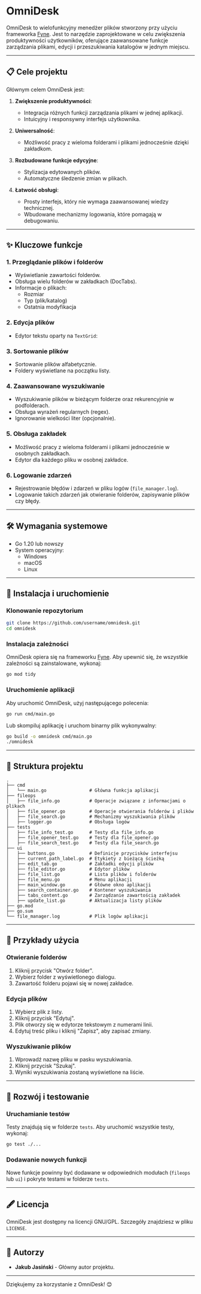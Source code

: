 # OmniDesk

OmniDesk to wielofunkcyjny menedżer plików stworzony przy użyciu frameworka [Fyne](https://fyne.io). Jest to narzędzie zaprojektowane w celu zwiększenia produktywności użytkowników, oferujące zaawansowane funkcje zarządzania plikami, edycji i przeszukiwania katalogów w jednym miejscu.

---

## 📋 Cele projektu

Głównym celem OmniDesk jest:

1. **Zwiększenie produktywności**:
   - Integracja różnych funkcji zarządzania plikami w jednej aplikacji.
   - Intuicyjny i responsywny interfejs użytkownika.

2. **Uniwersalność**:
   - Możliwość pracy z wieloma folderami i plikami jednocześnie dzięki zakładkom.

3. **Rozbudowane funkcje edycyjne**:
   - Stylizacja edytowanych plików.
   - Automatyczne śledzenie zmian w plikach.

4. **Łatwość obsługi**:
   - Prosty interfejs, który nie wymaga zaawansowanej wiedzy technicznej.
   - Wbudowane mechanizmy logowania, które pomagają w debugowaniu.

---

## ✨ Kluczowe funkcje

### 1. **Przeglądanie plików i folderów**
   - Wyświetlanie zawartości folderów.
   - Obsługa wielu folderów w zakładkach (DocTabs).
   - Informacje o plikach:
     - Rozmiar
     - Typ (plik/katalog)
     - Ostatnia modyfikacja

### 2. **Edycja plików**
   - Edytor tekstu oparty na `TextGrid`:

### 3. **Sortowanie plików**
   - Sortowanie plików alfabetycznie.
   - Foldery wyświetlane na początku listy.

### 4. **Zaawansowane wyszukiwanie**
   - Wyszukiwanie plików w bieżącym folderze oraz rekurencyjnie w podfolderach.
   - Obsługa wyrażeń regularnych (regex).
   - Ignorowanie wielkości liter (opcjonalnie).

### 5. **Obsługa zakładek**
   - Możliwość pracy z wieloma folderami i plikami jednocześnie w osobnych zakładkach.
   - Edytor dla każdego pliku w osobnej zakładce.

### 6. **Logowanie zdarzeń**
   - Rejestrowanie błędów i zdarzeń w pliku logów (`file_manager.log`).
   - Logowanie takich zdarzeń jak otwieranie folderów, zapisywanie plików czy błędy.

---

## 🛠️ Wymagania systemowe

- Go 1.20 lub nowszy
- System operacyjny:
  - Windows
  - macOS
  - Linux

---

## 🚀 Instalacja i uruchomienie

### Klonowanie repozytorium

```bash
git clone https://github.com/username/omnidesk.git
cd omnidesk
```

### Instalacja zależności

OmniDesk opiera się na frameworku [Fyne](https://fyne.io). Aby upewnić się, że wszystkie zależności są zainstalowane, wykonaj:

```bash
go mod tidy
```

### Uruchomienie aplikacji

Aby uruchomić OmniDesk, użyj następującego polecenia:

```bash
go run cmd/main.go
```

Lub skompiluj aplikację i uruchom binarny plik wykonywalny:

```bash
go build -o omnidesk cmd/main.go
./omnidesk
```

---

## 📂 Struktura projektu

```
.
├── cmd
│   └── main.go                # Główna funkcja aplikacji
├── fileops
│   ├── file_info.go           # Operacje związane z informacjami o plikach
│   ├── file_opener.go         # Operacje otwierania folderów i plików
│   ├── file_search.go         # Mechanizmy wyszukiwania plików
│   ├── logger.go              # Obsługa logów
├── tests
│   ├── file_info_test.go      # Testy dla file_info.go
│   ├── file_opener_test.go    # Testy dla file_opener.go
│   ├── file_search_test.go    # Testy dla file_search.go
├── ui
│   ├── buttons.go             # Definicje przycisków interfejsu
│   ├── current_path_label.go  # Etykiety z bieżącą ścieżką
│   ├── edit_tab.go            # Zakładki edycji plików
│   ├── file_editor.go         # Edytor plików
│   ├── file_list.go           # Lista plików i folderów
│   ├── file_menu.go           # Menu aplikacji
│   ├── main_window.go         # Główne okno aplikacji
│   ├── search_container.go    # Kontener wyszukiwania
│   ├── tabs_content.go        # Zarządzanie zawartością zakładek
│   ├── update_list.go         # Aktualizacja listy plików
├── go.mod
├── go.sum
└── file_manager.log           # Plik logów aplikacji
```

---

## 📖 Przykłady użycia

### Otwieranie folderów
1. Kliknij przycisk "Otwórz folder".
2. Wybierz folder z wyświetlonego dialogu.
3. Zawartość folderu pojawi się w nowej zakładce.

### Edycja plików
1. Wybierz plik z listy.
2. Kliknij przycisk "Edytuj".
3. Plik otworzy się w edytorze tekstowym z numerami linii.
4. Edytuj treść pliku i kliknij "Zapisz", aby zapisać zmiany.

### Wyszukiwanie plików
1. Wprowadź nazwę pliku w pasku wyszukiwania.
2. Kliknij przycisk "Szukaj".
3. Wyniki wyszukiwania zostaną wyświetlone na liście.

---

## 🔧 Rozwój i testowanie

### Uruchamianie testów

Testy znajdują się w folderze `tests`. Aby uruchomić wszystkie testy, wykonaj:

```bash
go test ./...
```

### Dodawanie nowych funkcji

Nowe funkcje powinny być dodawane w odpowiednich modułach (`fileops` lub `ui`) i pokryte testami w folderze `tests`.

---

## 🖋️ Licencja

OmniDesk jest dostępny na licencji GNU/GPL. Szczegóły znajdziesz w pliku `LICENSE`.

---

## 👥 Autorzy

- **Jakub Jasiński** - Główny autor projektu.

---

Dziękujemy za korzystanie z OmniDesk! 😊


